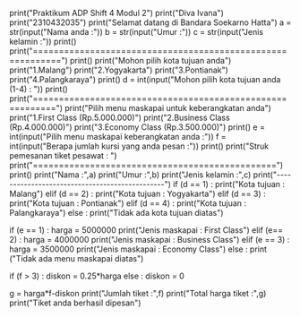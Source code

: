 print("Praktikum ADP Shift 4 Modul 2")
print("Diva Ivana")
print("2310432035")
print("Selamat datang di Bandara Soekarno Hatta")
a = str(input("Nama anda   :"))
b = str(input("Umur        :"))
c = str(input("Jenis kelamin :"))
print()
print("===========================================================")
print()
print("Mohon pilih kota tujuan anda")
print("1.Malang")
print("2.Yogyakarta")
print("3.Pontianak")
print("4.Palangkaraya")
print()
d = int(input("Mohon pilih kota tujuan anda (1-4) : "))
print()
print("==========================================================")
print("Pilih menu maskapai untuk keberangkatan anda")
print("1.First Class (Rp.5.000.000)")
print("2.Business Class (Rp.4.000.000)")
print("3.Economy Class (Rp.3.500.000)")
print()
e = int(input("Pilih menu maskapai keberangkatan anda :"))
f = int(input("Berapa jumlah kursi yang anda pesan    :"))
print()
print("Struk pemesanan tiket pesawat : ")
print("===============================================")
print()
print("Nama          :",a)
print("Umur          :",b)
print("Jenis kelamin :",c)
print("-----------------------------------------------")
if (d == 1) :
    print("Kota tujuan : Malang")
elif (d == 2) :
    print("Kota tujuan : Yogyakarta")
elif (d == 3) :
    print("Kota tujuan : Pontianak")
elif (d == 4) :
    print("Kota tujuan : Palangkaraya")
else :
    print("Tidak ada kota tujuan diatas")
    
if (e == 1) :
    harga = 5000000
    print("Jenis maskapai : First Class")
elif (e== 2) :
    harga = 4000000
    print("Jenis maskapai : Business Class")
elif (e == 3) :
    harga = 3500000
    print("Jenis maskapai : Economy Class")
else :
    print ("Tidak ada menu maskapai diatas")
    
if (f > 3) :
    diskon = 0.25*harga
else :
    diskon = 0
    
g = harga*f-diskon
print("Jumlah tiket      :",f)
print("Total harga tiket :",g)
print("Tiket anda berhasil dipesan")
